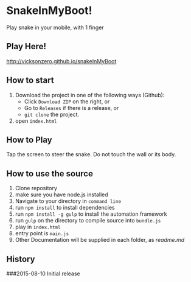 SnakeInMyBoot!
=============

Play snake in your mobile, with 1 finger

Play Here!
----------

http://vicksonzero.github.io/snakeInMyBoot 

How to start
------------

1.	Download the project in one of the following ways (Github):
	-	Click `Download ZIP` on the right, or
	-	Go to `Releases` if there is a release, or
	-	`git clone` the project.
2.	open `index.html`

How to Play
-----------

Tap the screen to steer the snake.
Do not touch the wall or its body.

How to use the source
---------------------

1.	Clone repository
2.	make sure you have node.js installed
3.	Navigate to your directory in `command line`
4.	run `npm install` to install dependencies
5.	run `npm install -g gulp` to install the automation framework
6.	run `gulp` on the directory to compile source into `bundle.js`
7.	play in `index.html`
8.	entry point is `main.js`
9.	Other Documentation will be supplied in each folder, as *readme.md*

History
-------

###2015-08-10
Initial release
